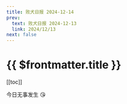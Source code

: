 ```yaml
---
title: 败犬日报 2024-12-14
prev:
  text: 败犬日报 2024-12-13
  link: 2024/12/13
next: false
---
```


# {{ $frontmatter.title }}

[[toc]]

今日无事发生 :kissing_heart:
